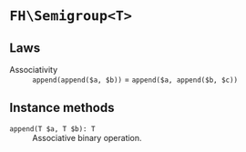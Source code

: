 # `FH\Semigroup<T>`

## Laws

<dl>
<dt>Associativity</dt>
<dd><code>append(append($a, $b))</code> = <code>append($a, append($b, $c))</code></dd>
</dl>

## Instance methods

<dl>
<dt><code>append(T $a, T $b): T</code></dt>
<dd>Associative binary operation.</dd>
</dl>
